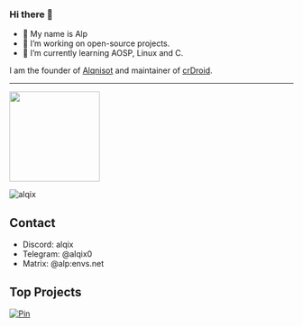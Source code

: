 ### Hi there 👋
- 👋 My name is Alp
- 👀 I’m working on open-source projects.
- 🌱 I’m currently learning AOSP, Linux and C.

I am the founder of [Alqnisot](https://github.com/alqnisot) and maintainer of [crDroid](https://github.com/crdroidandroid).
___________
<p align="left">
 <img height="160em" src="https://github-readme-stats.vercel.app/api?username=alqix&show_icons=true&theme=dark&hide_border=true¾" />
 <p> <img src="https://komarev.com/ghpvc/?username=alqix&label=Profile%20views&color=ff0000&style=flat-square" alt="alqix" /></p>
</p>

## Contact
* Discord: alqix
* Telegram: @alqix0
* Matrix: @alp:envs.net

## Top Projects
[![Pin](https://github-readme-stats.vercel.app/api/pin/?username=alqix&hide_border=true&theme=apprentice&repo=dotfiles)](https://github.com/alqix/dotfiles)
<!---
alqix/alqix is a ✨ special ✨ repository because its `README.md` (this file) appears on your GitHub profile.
You can click the Preview link to take a look at your changes.
--->

